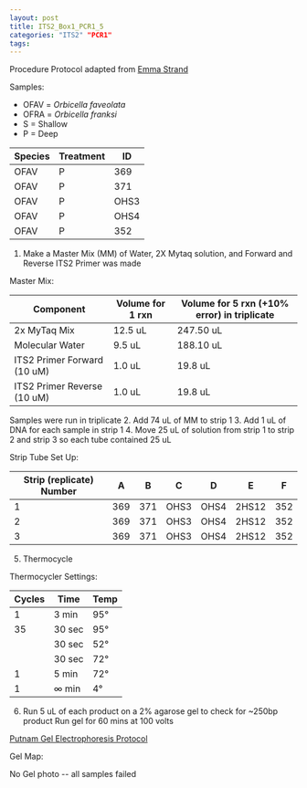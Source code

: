 ```yaml
---
layout: post
title: ITS2_Box1_PCR1_5
categories: "ITS2" "PCR1"
tags:
---
```


Procedure
Protocol adapted from [Emma Strand](https://emmastrand.github.io/EmmaStrand_Notebook/16s,-ITS2,-23s-PCR-Protocol-Testing/)

Samples:
- OFAV = *Orbicella faveolata*
- OFRA = *Orbicella franksi*
- S = Shallow
- P = Deep

| Species | Treatment | ID   |
|---------|-----------|------|
| OFAV    | P         | 369  |
| OFAV    | P         | 371  |
| OFAV    | P         | OHS3 |
| OFAV    | P         | OHS4 |
| OFAV    | P         | 352  |

1. Make a Master Mix (MM) of Water, 2X Mytaq solution, and Forward and Reverse ITS2 Primer was made

Master Mix:

| Component                   | Volume for 1 rxn  |  Volume for 5 rxn (+10% error) in triplicate |
|-----------------------------|-------------------|---------------------------------------------|
| 2x MyTaq Mix                | 12.5 uL           | 247.50 uL                                   |
| Molecular Water             | 9.5 uL            | 188.10 uL                                   |
| ITS2 Primer Forward (10 uM) | 1.0 uL            | 19.8 uL                                     |
| ITS2 Primer Reverse (10 uM) | 1.0 uL            | 19.8 uL                                     |

Samples were run in triplicate
2. Add 74 uL of MM to strip 1
3. Add 1 uL of DNA for each sample in strip 1
4. Move 25 uL of solution from strip 1 to strip 2 and strip 3 so each tube contained 25 uL

Strip Tube Set Up:

| Strip (replicate) Number | A   | B   | C    | D    | E     | F   |
|--------------------------|-----|-----|------|------|-------|-----|
| 1                        | 369 | 371 | OHS3 | OHS4 | 2HS12 | 352 |
| 2                        | 369 | 371 | OHS3 | OHS4 | 2HS12 | 352 |
| 3                        | 369 | 371 | OHS3 | OHS4 | 2HS12 | 352 |

5. Thermocycle

Thermocycler Settings:

| Cycles | Time   | Temp |
|--------|--------|------|
| 1 	   | 3 min  | 95°  |
| 35     | 30 sec | 95°  |
|        | 30 sec | 52°  |
|        | 30 sec | 72°  |
| 1      | 5 min  | 72°  |
| 1      | ∞ min  | 4°   |

6. Run 5 uL of each product on a 2% agarose gel to check for ~250bp product
   Run gel for 60 mins at 100 volts

[Putnam Gel Electrophoresis Protocol](https://emmastrand.github.io/EmmaStrand_Notebook/Gel-Electrophoresis-Protocol/)


Gel Map:

No Gel photo -- all samples failed
